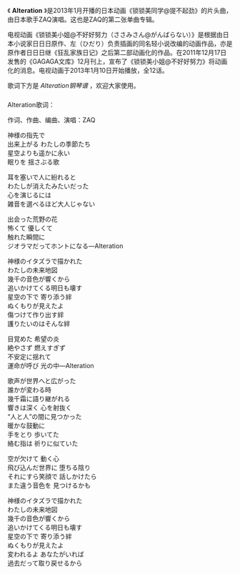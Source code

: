 

《 **Alteration** 》是2013年1月开播的日本动画《锁锁美同学@提不起劲》的片头曲，由日本歌手ZAQ演唱。这也是ZAQ的第二张单曲专辑。

  

电视动画《锁锁美小姐@不好好努力（ささみさん@がんばらない）》是根据由日本小说家日日日原作、左（ひだり）负责插画的同名轻小说改编的动画作品，亦是原作者日日日继《狂乱家族日记》之后第二部动画化的作品。在2011年12月17日发售的《GAGAGA文库》12月刊上，宣布了《锁锁美小姐@不好好努力》将动画化的消息。电视动画于2013年1月10日开始播放，全12话。

  

歌词下方是 _Alteration钢琴谱_ ，欢迎大家使用。

###  
Alteration歌词：

作词、作曲、编曲、演唱：ZAQ  
  
  

神様の指先で  
出来上がる わたしの季節たち  
星空よりも遥かに永い  
眠りを 揺さぶる歌

耳を塞いで人に紛れると  
わたしが消えたみたいだった  
心を演じるには  
雑音を選べるほど大人じゃない

出会った荒野の花  
怖くて 優しくて  
触れた瞬間に  
ジオラマだってホントになる―Alteration

神様のイタズラで描かれた  
わたしの未来地図  
幾千の音色が響くから  
追いかけてくる明日も壊す  
星空の下で 寄り添う絆  
ぬくもりが見えたよ  
傷つけて作り出す絆  
護りたいのはそんな絆

目覚めた 希望の炎  
絶やさず 燃えすぎず  
不安定に揺れて  
運命が呼び 光の中―Alteration

歌声が世界へと広がった  
誰かが変わる時  
幾千霜に語り継がれる  
響きは深く 心を射抜く  
“人と人”の間に見つかった  
暖かな鼓動に  
手をとり 歩いてた  
絡む指は 祈りに似ていた

空が欠けて 動く心  
飛び込んだ世界に 堕ちる陰り  
それにすら笑顔で 話しかけたら  
また違う音色を 見つけるかも

神様のイタズラで描かれた  
わたしの未来地図  
幾千の音色が響くから  
追いかけてくる明日も壊す  
星空の下で 寄り添う絆  
ぬくもりが見えたよ  
変われるよ あなたがいれば  
過去だって取り戻せるから  


